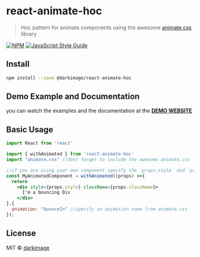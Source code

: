 # react-animate-hoc

> Hoc pattern for animate components using the awesome [animate.css](https://animate.style/) library

[![NPM](https://img.shields.io/npm/v/@darkimage/react-animate-hoc.svg)](https://www.npmjs.com/package/react-animate-hoc) [![JavaScript Style Guide](https://img.shields.io/badge/code_style-standard-brightgreen.svg)](https://standardjs.com)

## Install

```bash
npm install --save @darkimage/react-animate-hoc
```

## Demo Example and Documentation
you can watch the examples and the documentation at the **[DEMO WEBSITE](https://darkimage.github.io/react-animate-hoc/)**

## Basic Usage

```jsx
import React from 'react'

import { withAnimated } from 'react-animate-hoc'
import "animate.css" //dont forget to include the awesome animate.css

//if you are using your own component specify the `props.style` and `props.className` property
const MyAnimatedComponent = withAnimated((props) =>{
  return 
    <div style={props.style} className={props.className}>
      I'm a bouncing Div
    </div>
},{
  animation: "bounceIn" //specify an animation name from animate.css
});
```

## License

MIT © [darkimage](https://github.com/darkimage)
